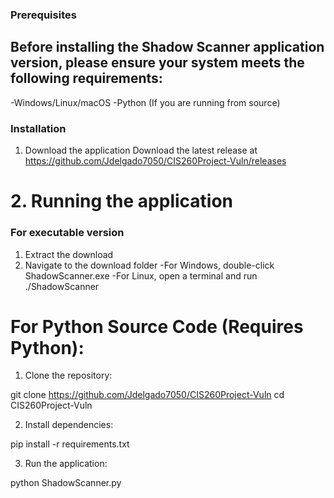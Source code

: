 
### Prerequisites

## Before installing the Shadow Scanner application version, please ensure your system meets the following requirements:

-Windows/Linux/macOS
-Python (If you are running from source)

### Installation

1. Download the application
Download the latest release at https://github.com/Jdelgado7050/CIS260Project-Vuln/releases

# 2. Running the application

### For executable version
1. Extract the download
2. Navigate to the download folder
   -For Windows, double-click ShadowScanner.exe
   -For Linux, open a terminal and run ./ShadowScanner

# For Python Source Code (Requires Python):

1. Clone the repository:

git clone https://github.com/Jdelgado7050/CIS260Project-Vuln
cd CIS260Project-Vuln

2. Install dependencies:

pip install -r requirements.txt

3. Run the application:

python ShadowScanner.py




















